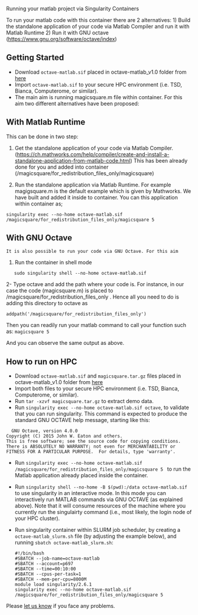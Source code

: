 Running your matlab project via Singularity Containers

To run your matlab code with this container there are 2 alternatives: 1) Build the standalone application of your code via Matlab Compiler and  run it with Matlab Runtime 2) Run it with GNU octave (https://www.gnu.org/software/octave/index)

## Getting Started

* Download ``octave-matlab.sif``  placed in octave-matlab_v1.0 folder from [here](https://drive.google.com/drive/folders/1mfxZJ-7A-4lDlCkarUCxEf2hBIxQGO69?usp=sharing)
* Import ``octave-matlab.sif``  to your secure HPC environment (i.e. TSD, Bianca, Computerome, or similar).
* The main aim is running magicsquare.m file within container. For this aim two different alternatives have been proposed:


##  With Matlab Runtime

This can be done in two step:

1. Get the standalone application of your code via Matlab Compiler. (https://ch.mathworks.com/help/compiler/create-and-install-a-standalone-application-from-matlab-code.html)  This has been already done for you and added into container (/magicsquare/for_redistribution_files_only/magicsquare)

2. Run the standalone application via Matlab Runtime. For example
magigsquare.m is the default example which is given by Mathworks. We have  built and added it inside to container.  You can this application within container as;
 
  ```
 singularity exec --no-home octave-matlab.sif /magicsquare/for_redistribution_files_only/magicsquare 5
  ``` 
  
     
 ##  With GNU Octave
    
    It is also possible to run your code via GNU Octave. For this aim
    
 1. Run the container in shell mode
    
 ```
    sudo singularity shell --no-home octave-matlab.sif
```

2- Type octave and add the path where your code is. For instance, in our case the code (magicsquare.m)  is placed to  /magicsquare/for_redistribution_files_only . Hence all you need to do is adding this directory to octave as

 ```
 addpath('/magicsquare/for_redistribution_files_only')  
 
 ```

Then you can readily run your matlab command to call your function such as:   ``magicsquare 5``

And you can observe the same output as above.



## How to run on HPC

* Download ``octave-matlab.sif`` and ``magicsquare.tar.gz`` files placed in octave-matlab_v1.0 folder from [here](https://drive.google.com/drive/folders/1mfxZJ-7A-4lDlCkarUCxEf2hBIxQGO69?usp=sharing)
* Import both files to your secure HPC environment (i.e. TSD, Bianca, Computerome, or similar).
* Run ``tar -xzvf magicsquare.tar.gz`` to extract demo data.
* Run ``singularity exec --no-home octave-matlab.sif octave``, to validate that you can run singularity. This command is expected to produce the standard GNU OCTAVE help message, starting like this:
  
```
  GNU Octave, version 4.0.0
Copyright (C) 2015 John W. Eaton and others.
This is free software; see the source code for copying conditions.
There is ABSOLUTELY NO WARRANTY; not even for MERCHANTABILITY or
FITNESS FOR A PARTICULAR PURPOSE.  For details, type 'warranty'.
   ```

* Run   ``singularity exec --no-home octave-matlab.sif /magicsquare/for_redistribution_files_only/magicsquare 5 `` to run the Matlab application already placed inside the container.

* Run ``singularity shell --no-home -B $(pwd):/data octave-matlab.sif `` to use singularity in an interactive mode. In this mode you can interactively run MATLAB commands via GNU OCTAVE (as explained above). Note that it will consume resources of the machine where  you currently run the singulairty  command (i.e., most likely, the login node of your HPC cluster).

* Run singularity container within SLURM job scheduler, by creating a ``octave-matlab_slurm.sh`` file (by adjusting the example below), and running ``sbatch octave-matlab_slurm.sh``:
  ```
  #!/bin/bash
  #SBATCH --job-name=octave-matlab
  #SBATCH --account=p697
  #SBATCH --time=00:10:00
  #SBATCH --cpus-per-task=1
  #SBATCH --mem-per-cpu=8000M
  module load singularity/2.6.1
  singularity exec --no-home octave-matlab.sif /magicsquare/for_redistribution_files_only/magicsquare 5 
  ```

Please [let us know](https://github.com/comorment/demo/issues/new) if you face any problems.





    
    

 
 
    

    
    


 
    

